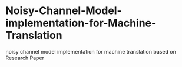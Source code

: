 # Noisy-Channel-Model-implementation-for-Machine-Translation
noisy channel model implementation for machine translation based on Research Paper
